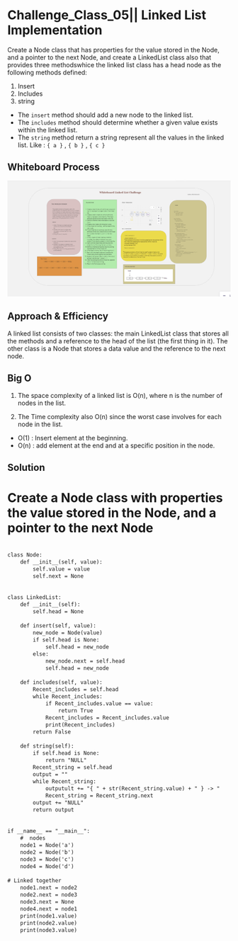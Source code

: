 # Challenge_Class_05||  Linked List Implementation

Create a Node class that has properties for the value stored in the Node, and a pointer to the next Node, and create a LinkedList class also that provides three methodswhice the linked list class has a head node as the following methods defined:<br>

1. Insert
2. Includes
3. string<br>

- The `insert` method should add a new node to the linked list.
- The `includes` method should determine whether a given value exists within the linked list.
- The `string` method return a string represent all the values in the linked list.
Like : `{ a }` , `{ b }` , `{ c }`

## Whiteboard Process
![Linked_List](./Linked_List.png)

## Approach & Efficiency

A linked list consists of two classes: the main LinkedList class that stores all the methods and a reference to the head of the list (the first thing in it). The other class is a Node that stores a data value and the reference to the next node.
## Big O 
1. The space complexity of a linked list is O(n), where n is the number of nodes in the list.

2. The Time complexity also O(n) since the worst case involves for each node in the list.

- O(1) : Insert element at the beginning.
- O(n) : add element at the end and at a specific position in the node.

## Solution
#  Create a Node class with properties the value stored in the Node, and a pointer to the next Node
``` 

class Node:
    def __init__(self, value):
        self.value = value
        self.next = None


class LinkedList:
    def __init__(self):
        self.head = None

    def insert(self, value):
        new_node = Node(value)
        if self.head is None:
            self.head = new_node
        else:
            new_node.next = self.head
            self.head = new_node

    def includes(self, value):
        Recent_includes = self.head
        while Recent_includes:
            if Recent_includes.value == value:
                return True
            Recent_includes = Recent_includes.value
            print(Recent_includes)
        return False

    def string(self):
        if self.head is None:
            return "NULL"
        Recent_string = self.head
        output = ""
        while Recent_string:
            outputult += "{ " + str(Recent_string.value) + " } -> "
            Recent_string = Recent_string.next
        output += "NULL"
        return output


if __name__ == "__main__":
    #  nodes
    node1 = Node('a')
    node2 = Node('b')
    node3 = Node('c')
    node4 = Node('d')

# Linked together
    node1.next = node2
    node2.next = node3
    node3.next = None
    node4.next = node1
    print(node1.value)
    print(node2.value)
    print(node3.value)

```
